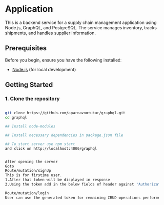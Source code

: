 # Application

This is a backend service for a supply chain management application using Node.js, GraphQL, and PostgreSQL. The service manages inventory, tracks shipments, and handles supplier information.

## Prerequisites

Before you begin, ensure you have the following installed:
- [Node.js](https://nodejs.org/) (for local development)

## Getting Started

### 1. Clone the repository

```bash

git clone https://github.com/aparnavootukur/graphql.git
cd graphql

## Install node-modules

## Install necessary dependencies in package.json file

## To start server use npm start
and click on http://localhost:4000/graphql


After opening the server
Goto
Route/mutation/signUp
This is for firstime user.
1.After that token will be displayed in response
2.Using the token add in the below fields of header against 'Authorization' header

Route/mutation/login
User can use the generated token for remaining CRUD operations performed on shipment,inventory and supplier tables

